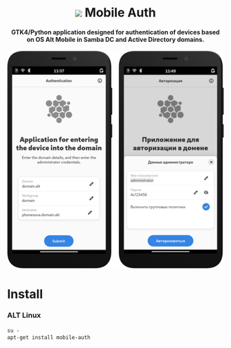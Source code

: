 <div align="center">
<h1>
    <img
      src="data/icons/hicolor/scalable/apps/io.github.SokolovValy.MobileAuth.svg"
      height="64"
    />
    Mobile Auth
  </h1>
</div>
<div align="center"><h4>GTK4/Python application designed for authentication of devices based on OS Alt Mobile  in Samba DC and Active Directory domains.</h4></div>

<div align="center">
  <img src="data/images/mobile-auth-preview.png" alt="Preview"/>
</div>

# Install
### ALT Linux
```shell
su -
apt-get install mobile-auth
```